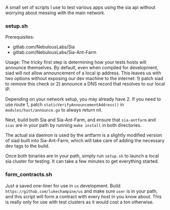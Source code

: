 A small set of scripts I use to test various apps using the sia api
without worrying about messing with the main network.

### setup.sh

Prerequisites:
 - gitlab.com/NebulousLabs/Sia
 - gitlab.com/NebulousLabs/Sia-Ant-Farm

Usage:
The tricky first step is determining how your tests hosts will announce themselves. By default, even when compiled for development, siad will not allow announcement of a local ip address. This leaves us with two options without exposing our dev machine to the internet: 1) patch siad to remove this check or 2) announce a DNS record that resolves to our local IP.

Depending on your network setup, you may already have 2. If you need to use route 1, patch `staticVerifyAnnouncementAddress()` in `modules/host/announce.go` to always return nil.

Next, build both Sia and Sia-Ant-Farm, and ensure that `sia-antfarm` and `siac` are in your path by running `make install` in both directories.

The actual sia daemon is used by the antfarm is a slightly modified version of siad built into Sia-Ant-Farm, which will take care of adding the necessary dev tags to the build.

Once both binaries are in your path, simply run `setup.sh` to launch a local sia cluster for testing. It can take a few minutes to get everything started.


### form_contracts.sh
Just a saved one-liner for use in `us` development. Build `https://github.com/lukechampine/us` and make sure `user` is in your path, and this script will form a contract with every host in you know about. This is really only for use with test clusters as it would cost a ton otherwise.